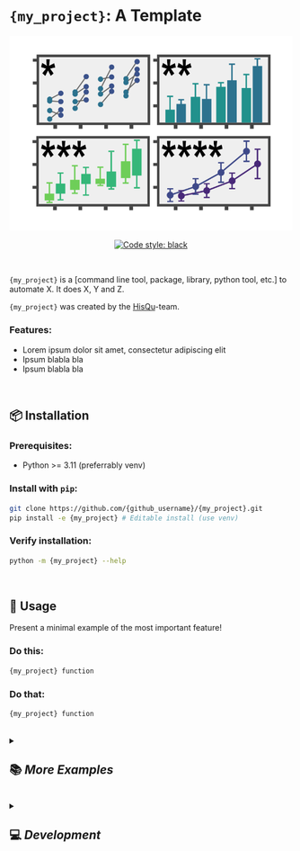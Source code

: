 

<!-- This is a comment -->

<!-- == Header ==================================================== -->
# `{my_project}`: A Template


<div align="center">
<img src="https://raw.githubusercontent.com/markur4/plotastic/main/IMAGES/LOGO/plotastic_logo_3.png" width="700px" alt="logo"> 
    
<!-- ### Badges -->
[![Code style:
black](https://img.shields.io/badge/code%20style-black-000000.svg)](https://github.com/psf/black)
</div>
<br>


<!-- == Short Infos =============================================== -->

`{my_project}` is a [command line tool, package, library, python tool,
etc.] to automate X. It does X, Y and Z.

`{my_project}` was created by the [HisQu](https://hisqu.de)-team.

### Features:
- Lorem ipsum dolor sit amet, consectetur adipiscing elit
- Ipsum blabla bla
- Ipsum blabla bla


<br>


## 📦 Installation



### Prerequisites:
- Python >= 3.11 (preferrably venv)

### Install with `pip`:
``` bash
git clone https://github.com/{github_username}/{my_project}.git
pip install -e {my_project} # Editable install (use venv)
```

### Verify installation:
```bash
python -m {my_project} --help
```
<br>

<!-- == Usage =============================================== -->
## 🚀 Usage

Present a minimal example of the most important feature!

### Do this:
```bash
{my_project} function
```

### Do that:
```bash
{my_project} function
```



<!-- == Examples =============================================== -->

<br>
<details><summary> <h2> 📚 <i> More Examples </i> </h2> </summary>
<blockquote>

This here should document options more detailed!

If available, link to files (e.g. .ipynb) in the examples folder!

### Example 1:
```bash
# Generate a quick plot from sample_data.csv
python -m {my_project} sample_data.csv --output plot.png
```

<hr>

### Example 2:
```bash
# Generate a quick plot from sample_data.csv
python -m {my_project} sample_data.csv --output plot.png
```

</blockquote></details>

<br>

<!-- == Development ============================================= -->

<details><summary> <h2> 💻 <i> Development </i> </h2> </summary>
<blockquote>

### Hints for Users:
If you found bugs or issues, please open an issue on GitHub!

### Hints for Devs:
Feel free to PR anytime!

<hr>

### Testing:
!! Pytest not yet Implemented!
```bash
pip install -e <myproject>[dev] # Install testing dependencies from pyproject.toml
pytest                # Run tests
```

<hr>

### Class Diagram:
<!-- <img src="https://raw.githubusercontent.com/markur4/plotastic/main/class_diagram.svg" alt="logo"> -->

</blockquote></details>



